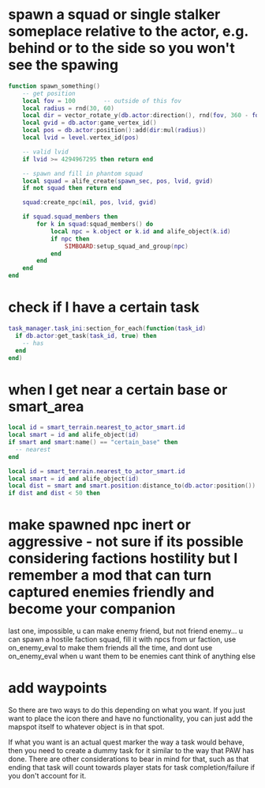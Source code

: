 
# spawn a squad or single stalker someplace relative to the actor, e.g. behind or to the side so you won't see the spawing

```lua
function spawn_something()
    -- get position
    local fov = 100        -- outside of this fov
    local radius = rnd(30, 60)
    local dir = vector_rotate_y(db.actor:direction(), rnd(fov, 360 - fov))
    local gvid = db.actor:game_vertex_id()
    local pos = db.actor:position():add(dir:mul(radius))
    local lvid = level.vertex_id(pos)

    -- valid lvid
    if lvid >= 4294967295 then return end

    -- spawn and fill in phantom squad
    local squad = alife_create(spawn_sec, pos, lvid, gvid)
    if not squad then return end

    squad:create_npc(nil, pos, lvid, gvid)

    if squad.squad_members then
        for k in squad:squad_members() do
            local npc = k.object or k.id and alife_object(k.id)
            if npc then
                SIMBOARD:setup_squad_and_group(npc)
            end
        end
    end
end
```
# check if I have a certain task

```lua
task_manager.task_ini:section_for_each(function(task_id)
  if db.actor:get_task(task_id, true) then
    -- has
  end
end)
```

# when I get near a certain base or smart_area

```lua
local id = smart_terrain.nearest_to_actor_smart.id
local smart = id and alife_object(id)
if smart and smart:name() == "certain_base" then
  -- nearest
end
```
```lua
local id = smart_terrain.nearest_to_actor_smart.id
local smart = id and alife_object(id)
local dist = smart and smart.position:distance_to(db.actor:position())
if dist and dist < 50 then
```

# make spawned npc inert or aggressive - not sure if its possible considering factions hostility but I remember a mod that can turn captured enemies friendly and become your companion

last one, impossible, u can make enemy friend, but not friend enemy...
u can spawn a hostile faction squad, fill it with npcs from ur faction, use on_enemy_eval to make them friends all the time, and dont use on_enemy_eval when u want them to be enemies
cant think of anything else 


# add waypoints

So there are two ways to do this depending on what you want. If you just want to place the icon there and have no functionality, you can just add the mapspot itself to whatever object is in that spot.

If what you want is an actual quest marker the way a task would behave, then you need to create a dummy task for it similar to the way that PAW has done. There are other considerations to bear in mind for that, such as that ending that task will count towards player stats for task completion/failure if you don't account for it.

